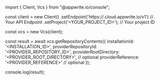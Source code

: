 import { Client, Vcs } from "@appwrite.io/console";

const client = new Client()
    .setEndpoint('https://<REGION>.cloud.appwrite.io/v1') // Your API Endpoint
    .setProject('<YOUR_PROJECT_ID>'); // Your project ID

const vcs = new Vcs(client);

const result = await vcs.getRepositoryContents({
    installationId: '<INSTALLATION_ID>',
    providerRepositoryId: '<PROVIDER_REPOSITORY_ID>',
    providerRootDirectory: '<PROVIDER_ROOT_DIRECTORY>', // optional
    providerReference: '<PROVIDER_REFERENCE>' // optional
});

console.log(result);

